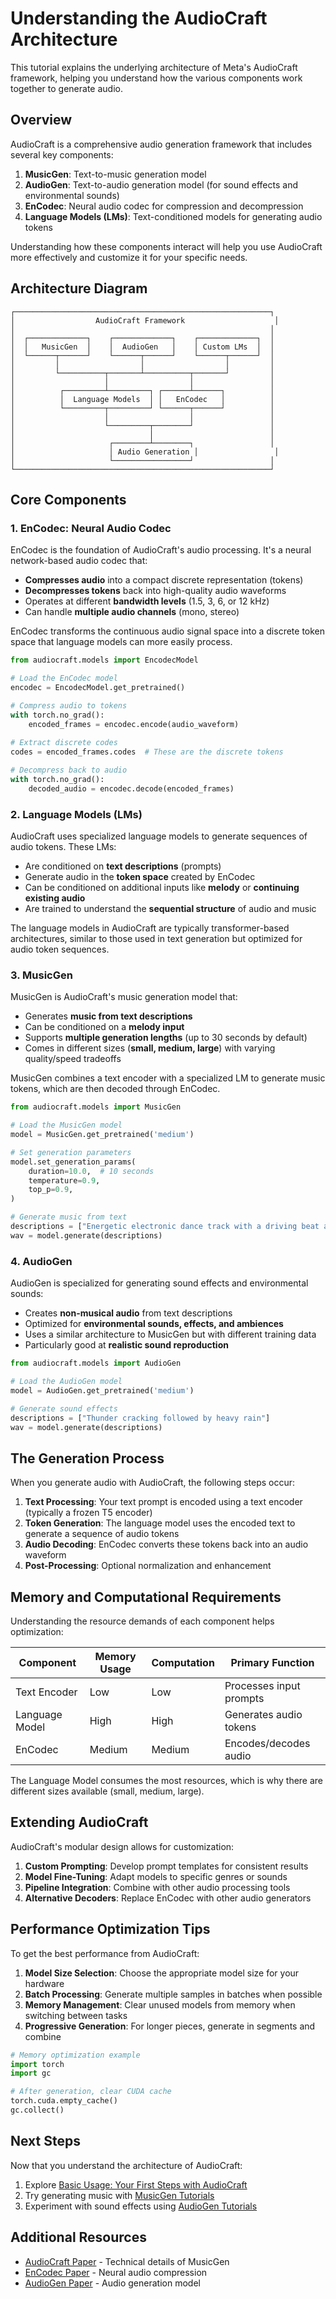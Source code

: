 # Understanding the AudioCraft Architecture

This tutorial explains the underlying architecture of Meta's AudioCraft framework, helping you understand how the various components work together to generate audio.

## Overview

AudioCraft is a comprehensive audio generation framework that includes several key components:

1. **MusicGen**: Text-to-music generation model
2. **AudioGen**: Text-to-audio generation model (for sound effects and environmental sounds)
3. **EnCodec**: Neural audio codec for compression and decompression
4. **Language Models (LMs)**: Text-conditioned models for generating audio tokens

Understanding how these components interact will help you use AudioCraft more effectively and customize it for your specific needs.

## Architecture Diagram

```
┌─────────────────────────────────────────────────────────┐
│                  AudioCraft Framework                    │
│                                                         │
│  ┌─────────────┐    ┌─────────────┐    ┌─────────────┐  │
│  │   MusicGen  │    │  AudioGen   │    │ Custom LMs  │  │
│  └──────┬──────┘    └──────┬──────┘    └──────┬──────┘  │
│         │                  │                  │         │
│         └──────────┬───────┴──────────┬───────┘         │
│                    │                  │                 │
│          ┌─────────┴─────────┐ ┌──────┴──────┐          │
│          │  Language Models  │ │   EnCodec   │          │
│          └─────────┬─────────┘ └──────┬──────┘          │
│                    │                  │                 │
│                    └─────────┬────────┘                 │
│                              │                          │
│                     ┌────────┴────────┐                 │
│                     │ Audio Generation │                 │
│                     └─────────────────┘                 │
└─────────────────────────────────────────────────────────┘
```

## Core Components

### 1. EnCodec: Neural Audio Codec

EnCodec is the foundation of AudioCraft's audio processing. It's a neural network-based audio codec that:

- **Compresses audio** into a compact discrete representation (tokens)
- **Decompresses tokens** back into high-quality audio waveforms
- Operates at different **bandwidth levels** (1.5, 3, 6, or 12 kHz)
- Can handle **multiple audio channels** (mono, stereo)

EnCodec transforms the continuous audio signal space into a discrete token space that language models can more easily process.

```python
from audiocraft.models import EncodecModel

# Load the EnCodec model
encodec = EncodecModel.get_pretrained()

# Compress audio to tokens
with torch.no_grad():
    encoded_frames = encodec.encode(audio_waveform)
    
# Extract discrete codes
codes = encoded_frames.codes  # These are the discrete tokens

# Decompress back to audio
with torch.no_grad():
    decoded_audio = encodec.decode(encoded_frames)
```

### 2. Language Models (LMs)

AudioCraft uses specialized language models to generate sequences of audio tokens. These LMs:

- Are conditioned on **text descriptions** (prompts)
- Generate audio in the **token space** created by EnCodec
- Can be conditioned on additional inputs like **melody** or **continuing existing audio**
- Are trained to understand the **sequential structure** of audio and music

The language models in AudioCraft are typically transformer-based architectures, similar to those used in text generation but optimized for audio token sequences.

### 3. MusicGen

MusicGen is AudioCraft's music generation model that:

- Generates **music from text descriptions**
- Can be conditioned on a **melody input**
- Supports **multiple generation lengths** (up to 30 seconds by default)
- Comes in different sizes (**small, medium, large**) with varying quality/speed tradeoffs

MusicGen combines a text encoder with a specialized LM to generate music tokens, which are then decoded through EnCodec.

```python
from audiocraft.models import MusicGen

# Load the MusicGen model
model = MusicGen.get_pretrained('medium')

# Set generation parameters
model.set_generation_params(
    duration=10.0,  # 10 seconds
    temperature=0.9,
    top_p=0.9,
)

# Generate music from text
descriptions = ["Energetic electronic dance track with a driving beat and synthesizer melody"]
wav = model.generate(descriptions)
```

### 4. AudioGen

AudioGen is specialized for generating sound effects and environmental sounds:

- Creates **non-musical audio** from text descriptions
- Optimized for **environmental sounds, effects, and ambiences**
- Uses a similar architecture to MusicGen but with different training data
- Particularly good at **realistic sound reproduction**

```python
from audiocraft.models import AudioGen

# Load the AudioGen model
model = AudioGen.get_pretrained('medium')

# Generate sound effects
descriptions = ["Thunder cracking followed by heavy rain"]
wav = model.generate(descriptions)
```

## The Generation Process

When you generate audio with AudioCraft, the following steps occur:

1. **Text Processing**: Your text prompt is encoded using a text encoder (typically a frozen T5 encoder)
2. **Token Generation**: The language model uses the encoded text to generate a sequence of audio tokens
3. **Audio Decoding**: EnCodec converts these tokens back into an audio waveform
4. **Post-Processing**: Optional normalization and enhancement

## Memory and Computational Requirements

Understanding the resource demands of each component helps optimization:

| Component | Memory Usage | Computation | Primary Function |
|-----------|--------------|-------------|------------------|
| Text Encoder | Low | Low | Processes input prompts |
| Language Model | High | High | Generates audio tokens |
| EnCodec | Medium | Medium | Encodes/decodes audio |

The Language Model consumes the most resources, which is why there are different sizes available (small, medium, large).

## Extending AudioCraft

AudioCraft's modular design allows for customization:

1. **Custom Prompting**: Develop prompt templates for consistent results
2. **Model Fine-Tuning**: Adapt models to specific genres or sounds
3. **Pipeline Integration**: Combine with other audio processing tools
4. **Alternative Decoders**: Replace EnCodec with other audio generators

## Performance Optimization Tips

To get the best performance from AudioCraft:

1. **Model Size Selection**: Choose the appropriate model size for your hardware
2. **Batch Processing**: Generate multiple samples in batches when possible
3. **Memory Management**: Clear unused models from memory when switching between tasks
4. **Progressive Generation**: For longer pieces, generate in segments and combine

```python
# Memory optimization example
import torch
import gc

# After generation, clear CUDA cache
torch.cuda.empty_cache()
gc.collect()
```

## Next Steps

Now that you understand the architecture of AudioCraft:

1. Explore [Basic Usage: Your First Steps with AudioCraft](basic-usage.md)
2. Try generating music with [MusicGen Tutorials](../musicgen/README.md)
3. Experiment with sound effects using [AudioGen Tutorials](../audiogen/README.md)

## Additional Resources

- [AudioCraft Paper](https://arxiv.org/abs/2306.05284) - Technical details of MusicGen
- [EnCodec Paper](https://arxiv.org/abs/2210.13438) - Neural audio compression
- [AudioGen Paper](https://arxiv.org/abs/2209.15352) - Audio generation model